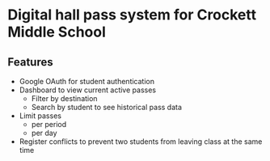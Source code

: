 # Digital hall pass system for Crockett Middle School

## Features
- Google OAuth for student authentication
- Dashboard to view current active passes
  - Filter by destination
  - Search by student to see historical pass data
- Limit passes
  - per period
  - per day
- Register conflicts to prevent two students from leaving class at the same time
